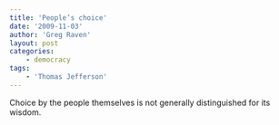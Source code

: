 ```yaml
---
title: 'People’s choice'
date: '2009-11-03'
author: 'Greg Raven'
layout: post
categories:
    - democracy
tags:
    - 'Thomas Jefferson'
---
```


Choice by the people themselves is not generally distinguished for its wisdom.